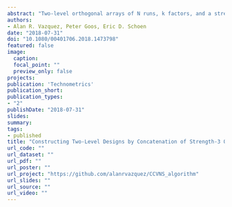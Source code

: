 ```yaml
---
abstract: "Two-level orthogonal arrays of N runs, k factors, and a strength of 3 provide suitable fractional factorial designs in situations where many of the main effects are expected to be active, as well as some two-factor interactions. If they consist of N/2 mirror image pairs, these designs are fold-over designs. They are called even and provide at most N/2 − 1 degrees of freedom to estimate interactions. For k < N/3 factors, there exist strength-3 designs that are not fold-over designs. They are called even-odd designs and they provide many more degrees of freedom to estimate interactions. For N ⩽ 48, attractive even-odd designs can be extracted from complete catalogs of strength-3 orthogonal arrays. However, for larger run sizes, no complete catalogs exist. To construct even-odd designs with N > 48, we develop an algorithm for an optimal concatenation of strength-3 designs involving N/2 runs. Our approach involves column permutations of one of the concatenated designs, as well as sign switches of the elements of one or more columns of that design. We illustrate the potential of the algorithm by generating two-level even-odd designs with 64 and 128 runs involving up to 33 factors, because this allows a comparison with benchmark designs from the literature. With a few exceptions, our even-odd designs outperform or are competitive with the benchmark designs in terms of the aliasing of two-factor interactions and in terms of the available degrees of freedom to estimate two-factor interactions. Supplementary materials for the article are available online.."
authors: 
- Alan R. Vazquez, Peter Goos, Eric D. Schoen
date: "2018-07-31"
doi: "10.1080/00401706.2018.1473798"
featured: false
image:
  caption:
  focal_point: ""
  preview_only: false
projects:
publication: 'Technometrics'
publication_short: 
publication_types:
- "2"
publishDate: "2018-07-31"
slides:
summary:
tags:
- published
title: "Constructing Two-Level Designs by Concatenation of Strength-3 Orthogonal Arrays"
url_code: ""
url_dataset: ""
url_pdf: ""
url_poster: ""
url_project: "https://github.com/alanrvazquez/CCVNS_algorithm"
url_slides: ""
url_source: ""
url_video: ""
---
```

